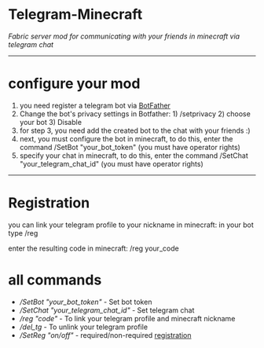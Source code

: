  # Telegram-Minecraft

_Fabric server mod for communicating with your friends in minecraft via telegram chat_

___
# configure your mod
1. you need register a telegram bot via [BotFather](https://t.me/BotFather)
2. Change the bot's privacy settings in Botfather: 1) /setprivacy 2) choose your bot 3) Disable
3. for step 3, you need add the created bot to the chat with your friends :)
4. next, you must configure the bot in minecraft, to do this, enter the command /SetBot "your_bot_token" (you must have operator rights)
5. specify your chat in minecraft, to do this, enter the command /SetChat "your_telegram_chat_id" (you must have operator rights)
___
# Registration
you can link your telegram profile to your nickname in minecraft: in your bot type /reg
<p>enter the resulting code in minecraft: /reg your_code</p>

# all commands

* */SetBot* _"your_bot_token"_ - Set bot token
* */SetChat* _"your_telegram_chat_id"_ - Set telegram chat
* */reg* _"code"_ - To link your telegram profile and minecraft nickname
* */del_tg* - To unlink your telegram profile
* */SetReg* _"on/off"_ - required/non-required [registration](#registration)
